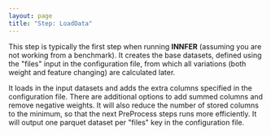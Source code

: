 ```yaml
---
layout: page
title: "Step: LoadData"
---
```


This step is typically the first step when running **INNFER** (assuming you are not working from a benchmark). It creates the 
base datasets, defined using the "files" input in the configuration file, from which all variations (both weight and feature changing) are calculated later. 

It loads in the input datasets and adds the extra columns specified in the configuration file. There are additional options to add summed columns and remove negative weights. It will also reduce the number of stored columns to the minimum, so that the next PreProcess steps runs more efficiently. It will output one parquet dataset per "files" key in the configuration file.